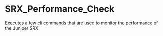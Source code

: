 # SRX_Performance_Check

Executes a few cli commands that are used to monitor the performance of the Juniper SRX

